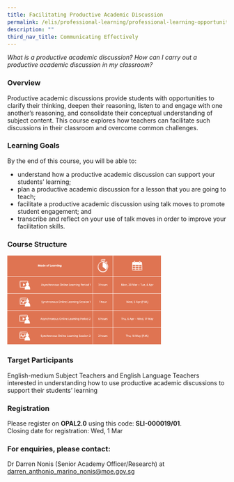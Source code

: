 ```yaml
---
title: Facilitating Productive Academic Discussion
permalink: /elis/professional-learning/professional-learning-opportunities/facilitating-academic-discussion/
description: ""
third_nav_title: Communicating Effectively
---
```

<em>What is a productive academic discussion? How can I carry out a productive academic discussion in my classroom?</em>

### Overview

Productive academic discussions provide students with opportunities to clarify their thinking, deepen their reasoning, listen to and engage with one another’s reasoning, and consolidate their conceptual understanding of subject content. This course explores how teachers can facilitate such discussions in their classroom and overcome common challenges.

### Learning Goals

By the end of this course, you will be able to:

*   understand how a productive academic discussion can support your students’ learning;
*   plan a productive academic discussion for a lesson that you are going to teach;
*   facilitate a productive academic discussion using talk moves to promote student engagement; and
*   transcribe and reflect on your use of talk moves in order to improve your facilitation skills.

### Course Structure

<img src="/images/course%20structure%202.png" 
     style="width:70%">
		 
### Target Participants

English-medium Subject Teachers and English Language Teachers interested in understanding how to use productive academic discussions to support their students’ learning

### Registration


Please register on **OPAL2.0** using this code: **SLI-000019/01**.  
Closing date for registration: Wed, 1 Mar

### For enquiries, please contact:
Dr Darren Nonis (Senior Academy Officer/Research) at
<a href="mailto:darren_anthonio_marino_nonis@moe.gov.sg.">darren_anthonio_marino_nonis@moe.gov.sg</a>